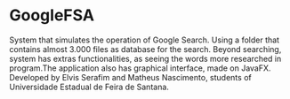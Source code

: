 # GoogleFSA
System that simulates the operation of Google Search. Using a folder that contains almost 3.000 files as database for the search. Beyond searching, system has extras functionalities, as seeing the words more researched in program.The application also has graphical interface, made on JavaFX. Developed by Elvis Serafim and Matheus Nascimento, students of Universidade Estadual de Feira de Santana.
